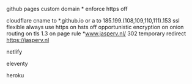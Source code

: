 github pages
  custom domain *
  enforce https off

cloudflare
  cname to *.github.io
  or a to 185.199.(108,109,110,111).153
  ssl flexible
  always use https on
  hsts off
  opportunistic encryption on
  onion routing on
  tls 1.3 on
  page rule
    *www.jasperv.nl/
    302 temporary redirect https://jasperv.nl

netlify

eleventy

heroku

